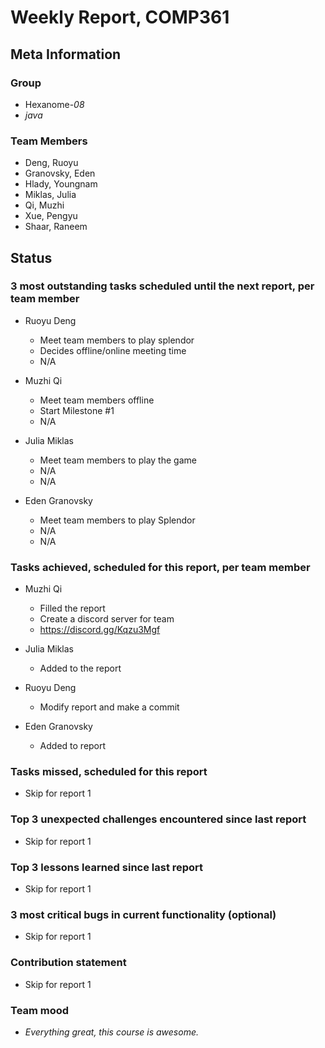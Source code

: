 # Weekly Report, COMP361

## Meta Information

### Group

 * Hexanome-*08*
 * *java*

### Team Members

 * Deng, Ruoyu
 * Granovsky, Eden
 * Hlady, Youngnam
 * Miklas, Julia
 * Qi, Muzhi
 * Xue, Pengyu
 * Shaar, Raneem

## Status

### 3 most outstanding tasks scheduled until the next report, per team member

 * Ruoyu Deng
   * Meet team members to play splendor
   * Decides offline/online meeting time
   * N/A
   
 * Muzhi Qi
   * Meet team members offline
   * Start Milestone #1
   * N/A 
  
 * Julia Miklas
   * Meet team members to play the game
   * N/A
   * N/A

* Eden Granovsky
   * Meet team members to play Splendor
   * N/A
   * N/A

### Tasks achieved, scheduled for this report, per team member

 * Muzhi Qi
   * Filled the report
   * Create a discord server for team
   * https://discord.gg/Kqzu3Mgf

 * Julia Miklas
   * Added to the report

 * Ruoyu Deng
   * Modify report and make a commit

 * Eden Granovsky
   * Added to report

### Tasks missed, scheduled for this report

 * Skip for report 1

### Top 3 unexpected challenges encountered since last report

 * Skip for report 1

### Top 3 lessons learned since last report

 * Skip for report 1

### 3 most critical bugs in current functionality (optional)

  * Skip for report 1

### Contribution statement

 * Skip for report 1

### Team mood

 * *Everything great, this course is awesome.*
